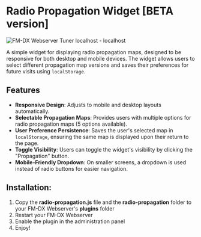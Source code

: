 # Radio Propagation Widget [BETA version]
![FM-DX Webserver  Tuner localhost  - localhost](https://github.com/user-attachments/assets/aed4f5cc-1099-4aaf-8033-ae123ea49652)


A simple widget for displaying radio propagation maps, designed to be responsive for both desktop and mobile devices. The widget allows users to select different propagation map versions and saves their preferences for future visits using `localStorage`.

## Features

- **Responsive Design**: Adjusts to mobile and desktop layouts automatically.
- **Selectable Propagation Maps**: Provides users with multiple options for radio propagation maps (5 options available).
- **User Preference Persistence**: Saves the user's selected map in `localStorage`, ensuring the same map is displayed upon their return to the page.
- **Toggle Visibility**: Users can toggle the widget's visibility by clicking the "Propagation" button.
- **Mobile-Friendly Dropdown**: On smaller screens, a dropdown is used instead of radio buttons for easier navigation.



## Installation:
1. Copy the **radio-propagation.js** file and the **radio-propagation** folder to your FM-DX Webserver's **plugins** folder
2. Restart your FM-DX Webserver
3. Enable the plugin in the administration panel
4. Enjoy!

